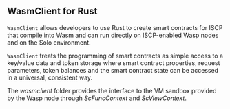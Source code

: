 ## WasmClient for Rust

`WasmClient` allows developers to use Rust to create smart contracts for ISCP that
compile into Wasm and can run directly on ISCP-enabled Wasp nodes and on the
Solo environment.

`WasmClient` treats the programming of smart contracts as simple access to a
key/value data and token storage where smart contract properties, request
parameters, token balances and the smart contract state can be accessed in a
universal, consistent way.

The _wasmclient_ folder provides the interface to the VM sandbox provided by the
Wasp node through _ScFuncContext_ and _ScViewContext_.

